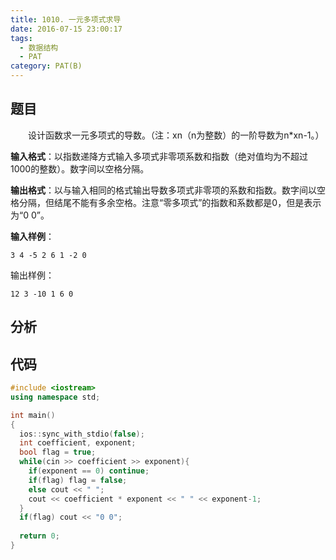 ```yaml
---
title: 1010. 一元多项式求导
date: 2016-07-15 23:00:17
tags: 
  - 数据结构
  - PAT
category: PAT(B)
---
```


题目
---
&emsp;&emsp;设计函数求一元多项式的导数。（注：xn（n为整数）的一阶导数为n*xn-1。）

**输入格式**：以指数递降方式输入多项式非零项系数和指数（绝对值均为不超过1000的整数）。数字间以空格分隔。

**输出格式**：以与输入相同的格式输出导数多项式非零项的系数和指数。数字间以空格分隔，但结尾不能有多余空格。注意“零多项式”的指数和系数都是0，但是表示为“0 0”。
<!-- more -->
**输入样例**：

	3 4 -5 2 6 1 -2 0
输出样例：

	12 3 -10 1 6 0


分析
---

代码
---
```C++
#include <iostream>
using namespace std;

int main()
{
  ios::sync_with_stdio(false);
  int coefficient, exponent;
  bool flag = true;
  while(cin >> coefficient >> exponent){
    if(exponent == 0) continue;
    if(flag) flag = false;
    else cout << " ";
    cout << coefficient * exponent << " " << exponent-1;    
  }
  if(flag) cout << "0 0";
  
  return 0;
}
```
